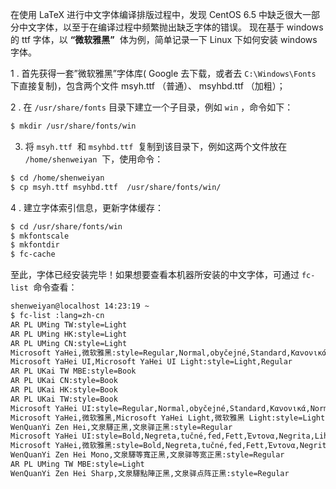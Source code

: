 在使用 LaTeX 进行中文字体编译排版过程中，发现 CentOS 6.5 中缺乏很大一部分中文字体，以至于在编译过程中频繁抛出缺乏字体的错误。 现在基于 windows 的 ttf 字体，以 **“微软雅黑”**  体为例，简单记录一下 Linux 下如何安装 windows 字体。

1 . 首先获得一套”微软雅黑”字体库( Google 去下载，或者去 `C:\Windows\Fonts` 下直接复制)，包含两个文件 msyh.ttf （普通）、 msyhbd.ttf （加粗）；

2 . 在 `/usr/share/fonts` 目录下建立一个子目录，例如 `win` ，命令如下：

```bash
$ mkdir /usr/share/fonts/win
```

3. 将 `msyh.ttf`  和 `msyhbd.ttf`  复制到该目录下，例如这两个文件放在 `/home/shenweiyan`  下，使用命令：

```bash
$ cd /home/shenweiyan
$ cp msyh.ttf msyhbd.ttf  /usr/share/fonts/win/
```

4 . 建立字体索引信息，更新字体缓存：

```bash
$ cd /usr/share/fonts/win
$ mkfontscale
$ mkfontdir
$ fc-cache
```

至此，字体已经安装完毕！如果想要查看本机器所安装的中文字体，可通过 `fc-list`  命令查看：

```bash
shenweiyan@localhost 14:23:19 ~
$ fc-list :lang=zh-cn
AR PL UMing TW:style=Light
AR PL UMing HK:style=Light
AR PL UMing CN:style=Light
Microsoft YaHei,微软雅黑:style=Regular,Normal,obyčejné,Standard,Κανονικά,Normaali,Normál,Normale,Standaard,Normalny,Обычный,Normálne,Navadno,Arrunta
Microsoft YaHei UI,Microsoft YaHei UI Light:style=Light,Regular
AR PL UKai TW MBE:style=Book
AR PL UKai CN:style=Book
AR PL UKai HK:style=Book
AR PL UKai TW:style=Book
Microsoft YaHei UI:style=Regular,Normal,obyčejné,Standard,Κανονικά,Normaali,Normál,Normale,Standaard,Normalny,Обычный,Normálne,Navadno,Arrunta
Microsoft YaHei,微软雅黑,Microsoft YaHei Light,微软雅黑 Light:style=Light,Regular
WenQuanYi Zen Hei,文泉驛正黑,文泉驿正黑:style=Regular
Microsoft YaHei UI:style=Bold,Negreta,tučné,fed,Fett,Έντονα,Negrita,Lihavoitu,Gras,Félkövér,Grassetto,Vet,Halvfet,Pogrubiony,Negrito,Полужирный,Fet,Kalın,Krepko,Lodia
Microsoft YaHei,微软雅黑:style=Bold,Negreta,tučné,fed,Fett,Έντονα,Negrita,Lihavoitu,Gras,Félkövér,Grassetto,Vet,Halvfet,Pogrubiony,Negrito,Полужирный,Fet,Kalın,Krepko,Lodia
WenQuanYi Zen Hei Mono,文泉驛等寬正黑,文泉驿等宽正黑:style=Regular
AR PL UMing TW MBE:style=Light
WenQuanYi Zen Hei Sharp,文泉驛點陣正黑,文泉驿点阵正黑:style=Regular
```
